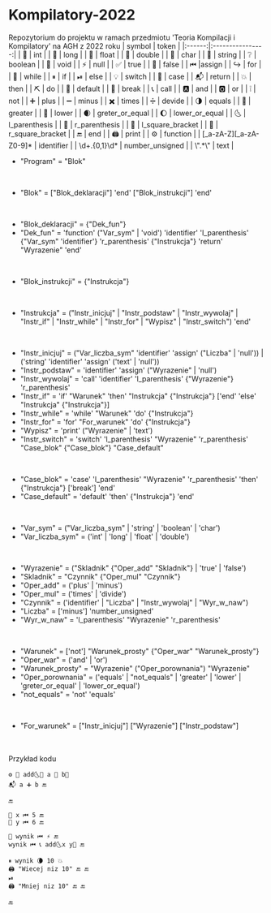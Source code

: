 # Kompilatory-2022
Repozytorium do projektu w ramach przedmiotu 'Teoria Kompilacji i Kompilatory' na AGH z 2022 roku
| symbol |       token      |
|:------:|:----------------:|
| 🍎      | int              |
| 🍌      | long             |
| 🍇      | float            |
| 🍒      | double           |
| 🍓      | char             |
| 🍉      | string           |
| ❔      | boolean          |
| 🌟      | void             |
| ⚡️      | null             |
| ✅      | true             |
| 🚫      | false            |
| ⏮      |assign            |
| ↪️      | for              |
| 🔄      | while            |
| ⏸      | if               |
| ⏯      | else             |
| 💡      | switch           |
| 🛄      | case             |
| 📬      | return           |
| 💥      | then             |
| ⛏      | do               |
| 🍞      | default          |
| 🍺      | break            |
| 📞      | call             |
| 🅰️      | and              |
| 🅾️      | or               |
| ❕      | not              |
| ➕      | plus             |
| ➖      | minus            |
| ✖️      | times            |
| ➗      | devide           |
| 🌗      | equals           |
| 🌝      | greater          |
| 🌚      | lower            |
| 🌒      | greter_or_equal  |
| 🌔      | lower_or_equal   |
| 🌜      | l_parenthesis    |
| 🌛      | r_parenthesis    |
| 🤜      | l_square_bracket |
| 🤛      | r_square_bracket |
| 🔚      | end              |
| 🖨️      | print            |
| ⚙️      | function         |
|  [_a-zA-Z][_a-zA-Z0-9]*      | identifier       |
|   \\d+.{0,1}\\d*     | number_unsigned  |
|   \\".*\\"     | text             |


* "Program" = "Blok"
<br>

* "Blok" = ["Blok_deklaracji"] 'end' ["Blok_instrukcji"] 'end'
<br>

* "Blok_deklaracji" = {"Dek_fun"} 
* "Dek_fun" = 'function' ("Var_sym" | 'void') 'identifier' 'l_parenthesis' {"Var_sym" 'identifier'} 'r_parenthesis' {"Instrukcja"} 'return' "Wyrazenie" 'end'
<br>

* "Blok_instrukcji" = {"Instrukcja"}
<br>

* "Instrukcja" = ("Instr_inicjuj" | "Instr_podstaw" | "Instr_wywolaj" | "Instr_if" | "Instr_while" | "Instr_for" | "Wypisz" | "Instr_switch") 'end'
<br>

* "Instr_inicjuj" = ("Var_liczba_sym" 'identifier' 'assign' ("Liczba" | 'null')) | ('string' 'identifier' 'assign' ('text' | 'null'))
* "Instr_podstaw" = 'identifier' 'assign' ("Wyrazenie" | 'null')
* "Instr_wywolaj" = 'call' 'identifier' 'l_parenthesis' {"Wyrazenie"} 'r_parenthesis'
* "Instr_if" = 'if' "Warunek" 'then' "Instrukcja" {"Instrukcja"} ['end' 'else' "Instrukcja" {"Instrukcja"}]
* "Instr_while" = 'while' "Warunek" 'do' {"Instrukcja"}
* "Instr_for" = 'for' "For_warunek" 'do' {"Instrukcja"}
* "Wypisz" = 'print' ("Wyrazenie" | 'text')
* "Instr_switch" = 'switch' 'l_parenthesis' "Wyrazenie" 'r_parenthesis' "Case_blok" {"Case_blok"} "Case_default"
<br>

* "Case_blok" = 'case' 'l_parenthesis' "Wyrazenie" 'r_parenthesis' 'then' {"Instrukcja"} ['break'] 'end'
* "Case_default"  = 'default' 'then' {"Instrukcja"} 'end'
<br>

* "Var_sym" = ("Var_liczba_sym" | 'string' | 'boolean' | 'char')
* "Var_liczba_sym" = ('int' | 'long' | 'float' | 'double')
<br>

* "Wyrazenie" = ("Skladnik" {"Oper_add" "Skladnik"} | 'true' | 'false')
* "Skladnik" = "Czynnik" {"Oper_mul" "Czynnik"}
* "Oper_add" = ('plus' | 'minus')
* "Oper_mul" = ('times' | 'divide')
* "Czynnik" = ('identifier' | "Liczba" | "Instr_wywolaj" | "Wyr_w_naw")
* "Liczba" = ['minus'] 'number_unsigned'
* "Wyr_w_naw" = 'l_parenthesis' "Wyrazenie" 'r_parenthesis'
<br>

* "Warunek" = ['not'] "Warunek_prosty" {"Oper_war" "Warunek_prosty"}
* "Oper_war" = ('and' | 'or')
* "Warunek_prosty" = "Wyrazenie" ("Oper_porownania") "Wyrazenie"
* "Oper_porownania" = ('equals' | "not_equals" | 'greater' | 'lower' | 'greter_or_equal' | 'lower_or_equal')
* "not_equals" = 'not' 'equals'
<br>

* "For_warunek" = ["Instr_inicjuj"] ["Wyrazenie"] ["Instr_podstaw"]

<br><br>
Przykład kodu
```
⚙️ 🍎 add🌜🍎 a 🍎 b🌛
📬 a ➕ b 🔚

🔚

🍎 x ⏮ 5 🔚
🍎 y ⏮ 6 🔚

🍎 wynik ⏮ ⚡️ 🔚
wynik ⏮ 📞 add🌜x y🌛 🔚

⏸ wynik 🌘 10 💥
🖨️ "Wiecej niz 10" 🔚 🔚
⏯
🖨️ "Mniej niz 10" 🔚 🔚

🔚
```
